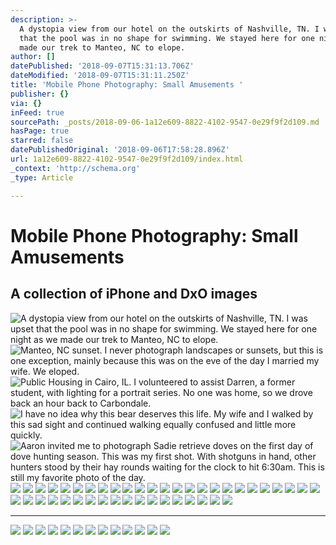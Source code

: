 ```yaml
---
description: >-
  A dystopia view from our hotel on the outskirts of Nashville, TN. I was upset
  that the pool was in no shape for swimming. We stayed here for one night as we
  made our trek to Manteo, NC to elope.
author: []
datePublished: '2018-09-07T15:31:13.706Z'
dateModified: '2018-09-07T15:31:11.250Z'
title: 'Mobile Phone Photography: Small Amusements '
publisher: {}
via: {}
inFeed: true
sourcePath: _posts/2018-09-06-1a12e609-8822-4102-9547-0e29f9f2d109.md
hasPage: true
starred: false
datePublishedOriginal: '2018-09-06T17:58:28.896Z'
url: 1a12e609-8822-4102-9547-0e29f9f2d109/index.html
_context: 'http://schema.org'
_type: Article

---
```

# Mobile Phone Photography: Small Amusements 

## A collection of iPhone and DxO images
![A dystopia view from our hotel on the outskirts of Nashville, TN. I was upset that the pool was in no shape for swimming. We stayed here for one night as we made our trek to Manteo, NC to elope.](https://the-grid-user-content.s3-us-west-2.amazonaws.com/82bf0583-63db-4867-a300-0575e10fe279.jpg)
![Manteo, NC sunset. I never photograph landscapes or sunsets, but this is one exception, mainly because this was on the eve of the day I married my wife. We eloped.](https://the-grid-user-content.s3-us-west-2.amazonaws.com/bc662463-a4c3-4a01-a0d2-715e85148c78.jpg)
![Public Housing in Cairo, IL. I volunteered to assist Darren, a former student, with lighting for a portrait series. No one was home, so we drove back an hour back to Carbondale.](https://the-grid-user-content.s3-us-west-2.amazonaws.com/e0073a67-115f-46d2-bbac-78c9bffa7fb8.jpg)
![I have no idea why this bear deserves this life. My wife and I walked by this sad sight and continued walking equally confused and little more quickly.](https://the-grid-user-content.s3-us-west-2.amazonaws.com/444bfe8c-0258-4f03-9ff0-fd7af341646c.jpg)
![Aaron invited me to photograph Sadie retrieve doves on the first day of dove hunting season.  This was my first shot. With shotguns in hand, other hunters stood by their hay rounds waiting for the clock to hit 6:30am. This is still my favorite photo of the day. ](https://the-grid-user-content.s3-us-west-2.amazonaws.com/9de2f4fb-2bc7-4fa9-a1b3-d02909abaf8c.jpg)
![](https://the-grid-user-content.s3-us-west-2.amazonaws.com/02adbcab-09e2-44ce-aa71-e3f0b6fff1dd.jpg)
![](https://the-grid-user-content.s3-us-west-2.amazonaws.com/88c2e433-9894-417a-a551-5dfdcd322ef9.jpg)
![](https://the-grid-user-content.s3-us-west-2.amazonaws.com/2fbac2cc-b49e-4300-9920-4ac2304d06ef.jpg)
![](https://the-grid-user-content.s3-us-west-2.amazonaws.com/2b729fc4-39a4-4bdf-ad9d-ba16c7ea0bbc.jpg)
![](https://the-grid-user-content.s3-us-west-2.amazonaws.com/7ad34c25-f471-4725-ad4d-ec9af55fff24.jpg)
![](https://the-grid-user-content.s3-us-west-2.amazonaws.com/20dba4b3-3ba3-46ea-9747-85a95311cdc5.jpg)
![](https://the-grid-user-content.s3-us-west-2.amazonaws.com/b71cc1dd-dd35-4ccb-a6f0-5a4bb8440bbb.jpg)
![](https://the-grid-user-content.s3-us-west-2.amazonaws.com/4e3d49f8-0c3f-45ac-9a16-057f288bbd8b.jpg)
![](https://the-grid-user-content.s3-us-west-2.amazonaws.com/9cd8b1a5-8fec-452c-a3a2-ecd7c5e4a348.jpg)
![](https://the-grid-user-content.s3-us-west-2.amazonaws.com/ada48e9e-4b69-433b-b807-c69678282e43.jpg)
![](https://the-grid-user-content.s3-us-west-2.amazonaws.com/96d74fbb-0a25-45db-9b3c-918d697b845a.jpg)
![](https://the-grid-user-content.s3-us-west-2.amazonaws.com/4de7ff88-e4c3-4a9e-adb8-c21ad5b7d992.jpg)
![](https://the-grid-user-content.s3-us-west-2.amazonaws.com/38492cd0-ae3b-4861-a930-ddc3de6b870f.jpg)
![](https://the-grid-user-content.s3-us-west-2.amazonaws.com/dd9086c9-5338-4e71-a0ca-a187579d5079.jpg)
![](https://the-grid-user-content.s3-us-west-2.amazonaws.com/9f7a8162-7b8d-4268-8c7f-40a4edacb07f.jpg)
![](https://the-grid-user-content.s3-us-west-2.amazonaws.com/50202a2c-2911-4c21-8690-a73a3414f60d.jpg)
![](https://the-grid-user-content.s3-us-west-2.amazonaws.com/7f2ec515-c21f-43da-83e6-f09d0b70208b.jpg)
![](https://the-grid-user-content.s3-us-west-2.amazonaws.com/39bae862-925b-435e-b6e1-b8ddbabeace6.jpg)
![](https://the-grid-user-content.s3-us-west-2.amazonaws.com/1a897e66-59c9-427f-9ec8-c0486449834b.jpg)
![](https://the-grid-user-content.s3-us-west-2.amazonaws.com/81dae9fd-000a-4072-89e2-a71084a87c7d.jpg)
![](https://the-grid-user-content.s3-us-west-2.amazonaws.com/1a3e354a-6203-4b24-84a4-28fbea856d45.jpg)
![](https://the-grid-user-content.s3-us-west-2.amazonaws.com/bffe37c4-309f-4d97-b415-81a2e95e73e8.jpg)
![](https://the-grid-user-content.s3-us-west-2.amazonaws.com/97abecaa-5fe8-4d87-829e-52c582bb6a53.jpg)
![](https://the-grid-user-content.s3-us-west-2.amazonaws.com/e7a86c6b-1040-4999-b6f5-118e50f55b51.jpg)
![](https://the-grid-user-content.s3-us-west-2.amazonaws.com/f9d26762-56bb-4780-ae1e-faaff2b5f65f.jpg)
![](https://the-grid-user-content.s3-us-west-2.amazonaws.com/21261f23-a202-4def-a51b-3aab5dcb7b55.jpg)
![](https://the-grid-user-content.s3-us-west-2.amazonaws.com/f4044be8-5b16-4658-9596-158514bf8714.jpg)
![](https://the-grid-user-content.s3-us-west-2.amazonaws.com/4b31eb73-422c-434c-9d6d-710bde60b6e3.jpg)
![](https://the-grid-user-content.s3-us-west-2.amazonaws.com/681cfa6b-b33b-43c0-af25-4aa2b5dd5271.jpg)
![](https://the-grid-user-content.s3-us-west-2.amazonaws.com/f0018ea6-b1e3-42b5-a3fc-d9c8202daefa.jpg)
![](https://the-grid-user-content.s3-us-west-2.amazonaws.com/f0cff1f7-2f31-451c-8953-c37df3a32cb9.jpg)
![](https://the-grid-user-content.s3-us-west-2.amazonaws.com/e76d3951-61cb-4734-9a34-45a97e48bf28.jpg)
![](https://the-grid-user-content.s3-us-west-2.amazonaws.com/e9c35256-58ef-41f9-b08e-72b9ac1bd1c5.jpg)
![](https://the-grid-user-content.s3-us-west-2.amazonaws.com/3360fbea-0752-4c4d-8b22-7ba4f521dcef.jpg)
![](https://the-grid-user-content.s3-us-west-2.amazonaws.com/c48bbb63-b96a-4609-963c-d2f3a816a57b.jpg)
![](https://the-grid-user-content.s3-us-west-2.amazonaws.com/4a8c2b54-48a4-4b32-9ca8-8e5ef1acfff2.jpg)
![](https://the-grid-user-content.s3-us-west-2.amazonaws.com/656381fe-74e9-4064-b682-f1958f0fac8b.jpg)
![](https://the-grid-user-content.s3-us-west-2.amazonaws.com/daa8cca0-859c-4948-a082-362462257888.jpg)
![](https://the-grid-user-content.s3-us-west-2.amazonaws.com/b4bcc219-2cab-40a8-aa17-478d545f6377.jpg)
![](https://the-grid-user-content.s3-us-west-2.amazonaws.com/68eff0ab-cb24-4d5f-a127-38782accf86a.jpg)
![](https://the-grid-user-content.s3-us-west-2.amazonaws.com/0d04f52b-acc2-47b6-9465-741d88661419.jpg)
![](https://the-grid-user-content.s3-us-west-2.amazonaws.com/cfbeb12c-b383-41ed-bc33-c3f2e9ceb460.jpg)
![](https://the-grid-user-content.s3-us-west-2.amazonaws.com/0c651d6f-37c5-48f1-8eac-a910257a2186.jpg)

---

![](https://the-grid-user-content.s3-us-west-2.amazonaws.com/6581b36c-8b85-4d9f-8af3-c1f86f707b0e.jpg)
![](https://the-grid-user-content.s3-us-west-2.amazonaws.com/ca5133b0-a81e-4a4a-baf6-2dad14121749.jpg)
![](https://the-grid-user-content.s3-us-west-2.amazonaws.com/a6a6391a-ef7c-4f22-9301-a8d1905ed385.jpg)
![](https://the-grid-user-content.s3-us-west-2.amazonaws.com/2b88f169-d013-4956-8b7f-fafaade10598.jpg)
![](https://the-grid-user-content.s3-us-west-2.amazonaws.com/471c06bd-db35-43da-b537-097ea6a4245a.jpg)
![](https://the-grid-user-content.s3-us-west-2.amazonaws.com/95203a6e-21f3-4b0f-a96c-ba6a6df3d669.jpg)
![](https://the-grid-user-content.s3-us-west-2.amazonaws.com/44803a69-ea40-4f02-83a6-8a8e7b4645f5.jpg)
![](https://the-grid-user-content.s3-us-west-2.amazonaws.com/2bf2e002-7f32-4215-8ad4-a07603e9e4dc.jpg)
![](https://the-grid-user-content.s3-us-west-2.amazonaws.com/ad488eae-c1d8-437f-98a3-a5988948133e.jpg)
![](https://the-grid-user-content.s3-us-west-2.amazonaws.com/9b9890e9-6e92-42a2-abd2-2a1faa882680.jpg)
![](https://the-grid-user-content.s3-us-west-2.amazonaws.com/b996c493-4bf2-47ea-812a-8a96ee047711.jpg)
![](https://the-grid-user-content.s3-us-west-2.amazonaws.com/53bba3f9-9730-46bd-9b81-f8d633b0459a.jpg)
![](https://the-grid-user-content.s3-us-west-2.amazonaws.com/bcd3191e-e464-4217-8ffc-caf3d3992db6.jpg)